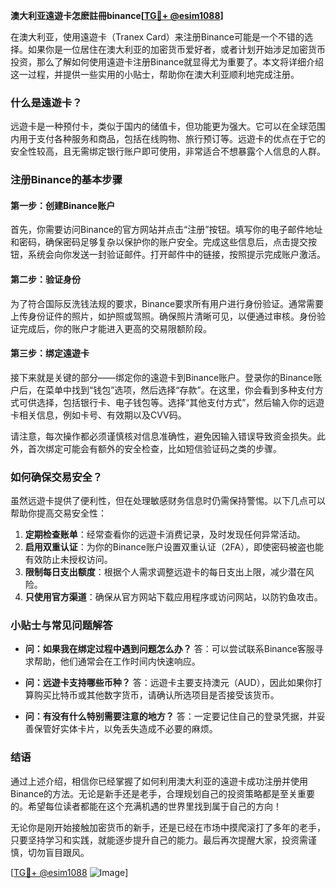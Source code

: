 **澳大利亚遠遊卡怎麽註冊binance[[TG💪+ @esim1088](https://t.me/s/esim1088)]**

在澳大利亚，使用遠遊卡（Tranex Card）来注册Binance可能是一个不错的选择。如果你是一位居住在澳大利亚的加密货币爱好者，或者计划开始涉足加密货币投资，那么了解如何使用遠遊卡注册Binance就显得尤为重要了。本文将详细介绍这一过程，并提供一些实用的小贴士，帮助你在澳大利亚顺利地完成注册。

### 什么是遠遊卡？

远遊卡是一种预付卡，类似于国内的储值卡，但功能更为强大。它可以在全球范围内用于支付各种服务和商品，包括在线购物、旅行预订等。远遊卡的优点在于它的安全性较高，且无需绑定银行账户即可使用，非常适合不想暴露个人信息的人群。

### 注册Binance的基本步骤

#### 第一步：创建Binance账户

首先，你需要访问Binance的官方网站并点击“注册”按钮。填写你的电子邮件地址和密码，确保密码足够复杂以保护你的账户安全。完成这些信息后，点击提交按钮，系统会向你发送一封验证邮件。打开邮件中的链接，按照提示完成账户激活。

#### 第二步：验证身份

为了符合国际反洗钱法规的要求，Binance要求所有用户进行身份验证。通常需要上传身份证件的照片，如护照或驾照。确保照片清晰可见，以便通过审核。身份验证完成后，你的账户才能进入更高的交易限额阶段。

#### 第三步：绑定遠遊卡

接下来就是关键的部分——绑定你的遠遊卡到Binance账户。登录你的Binance账户后，在菜单中找到“钱包”选项，然后选择“存款”。在这里，你会看到多种支付方式可供选择，包括银行卡、电子钱包等。选择“其他支付方式”，然后输入你的远遊卡相关信息，例如卡号、有效期以及CVV码。

请注意，每次操作都必须谨慎核对信息准确性，避免因输入错误导致资金损失。此外，首次绑定可能会有额外的安全检查，比如短信验证码之类的步骤。

### 如何确保交易安全？

虽然远遊卡提供了便利性，但在处理敏感财务信息时仍需保持警惕。以下几点可以帮助你提高交易安全性：

1. **定期检查账单**：经常查看你的远遊卡消费记录，及时发现任何异常活动。
2. **启用双重认证**：为你的Binance账户设置双重认证（2FA），即使密码被盗也能有效防止未授权访问。
3. **限制每日支出额度**：根据个人需求调整远遊卡的每日支出上限，减少潜在风险。
4. **只使用官方渠道**：确保从官方网站下载应用程序或访问网站，以防钓鱼攻击。

### 小贴士与常见问题解答

- **问：如果我在绑定过程中遇到问题怎么办？**
  答：可以尝试联系Binance客服寻求帮助，他们通常会在工作时间内快速响应。

- **问：远遊卡支持哪些币种？**
  答：远遊卡主要支持澳元（AUD），因此如果你打算购买比特币或其他数字货币，请确认所选项目是否接受该货币。

- **问：有没有什么特别需要注意的地方？**
  答：一定要记住自己的登录凭据，并妥善保管好实体卡片，以免丢失造成不必要的麻烦。

### 结语

通过上述介绍，相信你已经掌握了如何利用澳大利亚的遠遊卡成功注册并使用Binance的方法。无论是新手还是老手，合理规划自己的投资策略都是至关重要的。希望每位读者都能在这个充满机遇的世界里找到属于自己的方向！

无论你是刚开始接触加密货币的新手，还是已经在市场中摸爬滚打了多年的老手，只要坚持学习和实践，就能逐步提升自己的能力。最后再次提醒大家，投资需谨慎，切勿盲目跟风。

[[TG💪+ @esim1088](https://t.me/s/esim1088) ![Image](https://i.postimg.cc/4NQfJmqS/Snipaste-2025-05-13-00-14-12.png)]